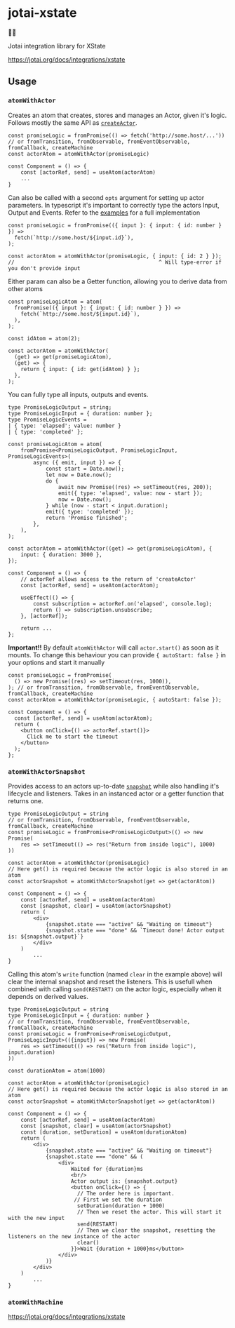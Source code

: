 # jotai-xstate

👻🤖

Jotai integration library for XState

https://jotai.org/docs/integrations/xstate

## Usage

### `atomWithActor`

Creates an atom that creates, stores and manages an Actor, given it's logic. Follows mostly the same API as [`createActor`](https://www.jsdocs.io/package/xstate#createActor).

```tsx
const promiseLogic = fromPromise(() => fetch('http://some.host/...')) // or fromTransition, fromObservable, fromEventObservable, fromCallback, createMachine
const actorAtom = atomWithActor(promiseLogic)

const Component = () => {
    const [actorRef, send] = useAtom(actorAtom)
    ...
}
```

Can also be called with a second `opts` argument for setting up actor parameters. In typescript it's important to correctly type the actors Input, Output and Events. Refer to the [examples](examples/01_typescript/src/app.tsx) for a full implementation

```tsx
const promiseLogic = fromPromise(({ input }: { input: { id: number } }) =>
  fetch(`http://some.host/${input.id}`),
);

const actorAtom = atomWithActor(promiseLogic, { input: { id: 2 } });
//                                              ^ Will type-error if you don't provide input
```

Either param can also be a Getter function, allowing you to derive data from other atoms

```tsx
const promiseLogicAtom = atom(
  fromPromise(({ input }: { input: { id: number } }) =>
    fetch(`http://some.host/${input.id}`),
  ),
);

const idAtom = atom(2);

const actorAtom = atomWithActor(
  (get) => get(promiseLogicAtom),
  (get) => {
    return { input: { id: get(idAtom) } };
  },
);
```

You can fully type all inputs, outputs and events.

```tsx
type PromiseLogicOutput = string;
type PromiseLogicInput = { duration: number };
type PromiseLogicEvents =
| { type: 'elapsed'; value: number }
| { type: 'completed' };

const promiseLogicAtom = atom(
    fromPromise<PromiseLogicOutput, PromiseLogicInput, PromiseLogicEvents>(
        async ({ emit, input }) => {
            const start = Date.now();
            let now = Date.now();
            do {
                await new Promise((res) => setTimeout(res, 200));
                emit({ type: 'elapsed', value: now - start });
                now = Date.now();
            } while (now - start < input.duration);
            emit({ type: 'completed' });
            return 'Promise finished';
        },
    ),
);

const actorAtom = atomWithActor((get) => get(promiseLogicAtom), {
    input: { duration: 3000 },
});

const Component = () => {
    // actorRef allows access to the return of 'createActor'
    const [actorRef, send] = useAtom(actorAtom);

    useEffect(() => {
        const subscription = actorRef.on('elapsed', console.log);
        return () => subscription.unsubscribe;
    }, [actorRef]);

    return ...
};
```

**Important!!**
By default `atomWithActor` will call `actor.start()` as soon as it mounts. To change this behaviour you can provide `{ autoStart: false }` in your options and start it manually

```tsx
const promiseLogic = fromPromise(
  () => new Promise((res) => setTimeout(res, 1000)),
); // or fromTransition, fromObservable, fromEventObservable, fromCallback, createMachine
const actorAtom = atomWithActor(promiseLogic, { autoStart: false });

const Component = () => {
  const [actorRef, send] = useAtom(actorAtom);
  return (
    <button onClick={() => actorRef.start()}>
      Click me to start the timeout
    </button>
  );
};
```

### `atomWithActorSnapshot`

Provides access to an actors up-to-date [`snapshot`](https://www.jsdocs.io/package/xstate#Actor.getSnapshot) while also handling it's lifecycle and listeners. Takes in an instanced actor or a getter function that returns one.

```tsx
type PromiseLogicOutput = string
// or fromTransition, fromObservable, fromEventObservable, fromCallback, createMachine
const promiseLogic = fromPromise<PromiseLogicOutput>(() => new Promise(
    res => setTimeout(() => res("Return from inside logic"), 1000)
))

const actorAtom = atomWithActor(promiseLogic)
// Here get() is required because the actor logic is also stored in an atom
const actorSnapshot = atomWithActorSnapshot(get => get(actorAtom))

const Component = () => {
    const [actorRef, send] = useAtom(actorAtom)
    const [snapshot, clear] = useAtom(actorSnapshot)
    return (
        <div>
            {snapshot.state === "active" && "Waiting on timeout"}
            {snapshot.state === "done" && `Timeout done! Actor output is: ${snapshot.output}`}
        </div>
    )
        ...
}
```

Calling this atom's `write` function (named `clear` in the example above) will clear the internal snapshot and reset the listeners. This is usefull when combined with calling `send(RESTART)` on the actor logic, especially when it depends on derived values.

```tsx
type PromiseLogicOutput = string
type PromiseLogicInput = { duration: number }
// or fromTransition, fromObservable, fromEventObservable, fromCallback, createMachine
const promiseLogic = fromPromise<PromiseLogicOutput, PromiseLogicInput>(({input}) => new Promise(
    res => setTimeout(() => res("Return from inside logic"), input.duration)
))

const durationAtom = atom(1000)

const actorAtom = atomWithActor(promiseLogic)
// Here get() is required because the actor logic is also stored in an atom
const actorSnapshot = atomWithActorSnapshot(get => get(actorAtom))

const Component = () => {
    const [actorRef, send] = useAtom(actorAtom)
    const [snapshot, clear] = useAtom(actorSnapshot)
    const [duration, setDuration] = useAtom(durationAtom)
    return (
        <div>
            {snapshot.state === "active" && "Waiting on timeout"}
            {snapshot.state === "done" && (
                <div>
                    Waited for {duration}ms
                    <br/>
                    Actor output is: {snapshot.output}
                    <button onClick={() => {
                      // The order here is important.
                     // First we set the duration
                      setDuration(duration + 1000)
                      // Then we reset the actor. This will start it with the new input
                      send(RESTART)
                      // Then we clear the snapshot, resetting the listeners on the new instance of the actor
                      clear()
                    }}>Wait {duration + 1000}ms</button>
                </div>
            )}
        </div>
    )
        ...
}
```

### `atomWithMachine`

https://jotai.org/docs/integrations/xstate

